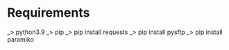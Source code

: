 
# Requirements
_> python3.9
_> pip
_> pip install requests
_> pip install pysftp
_> pip install paramiko
